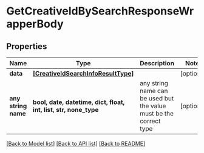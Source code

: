 # GetCreativeIdBySearchResponseWrapperBody


## Properties
Name | Type | Description | Notes
------------ | ------------- | ------------- | -------------
**data** | [**[CreativeIdSearchInfoResultType]**](CreativeIdSearchInfoResultType.md) |  | [optional] 
**any string name** | **bool, date, datetime, dict, float, int, list, str, none_type** | any string name can be used but the value must be the correct type | [optional]

[[Back to Model list]](../README.md#documentation-for-models) [[Back to API list]](../README.md#documentation-for-api-endpoints) [[Back to README]](../README.md)


